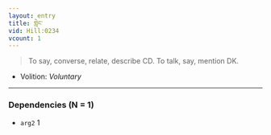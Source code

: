 ```yaml
---
layout: entry
title: གླེང་
vid: Hill:0234
vcount: 1
---
```

> To say, converse, relate, describe CD\. To talk, say, mention DK\.

* Volition: _Voluntary_

---

### Dependencies (N = 1)
* `arg2` 1
